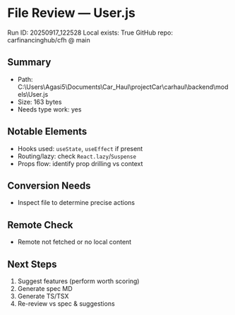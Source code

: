 # File Review — User.js
Run ID: 20250917_122528
Local exists: True
GitHub repo: carfinancinghub/cfh @ main

## Summary
- Path: C:\Users\Agasi5\Documents\Car_Haul\projectCar\carhaul\backend\models\User.js
- Size: 163 bytes
- Needs type work: yes

## Notable Elements
- Hooks used: `useState`, `useEffect` if present
- Routing/lazy: check `React.lazy`/`Suspense`
- Props flow: identify prop drilling vs context

## Conversion Needs
- Inspect file to determine precise actions

## Remote Check
- Remote not fetched or no local content

## Next Steps
1) Suggest features (perform worth scoring)
2) Generate spec MD
3) Generate TS/TSX
4) Re-review vs spec & suggestions